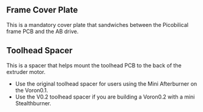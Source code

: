 ## Frame Cover Plate
This is a mandatory cover plate that sandwiches between the Picobilical frame PCB and the AB drive.

## Toolhead Spacer
This is a spacer that helps mount the toolhead PCB to the back of the extruder motor.
- Use the original toolhead spacer for users using the Mini Afterburner on the Voron0.1.
- Use the V0.2 toolhead spacer if you are building a Voron0.2 with a mini Stealthburner.